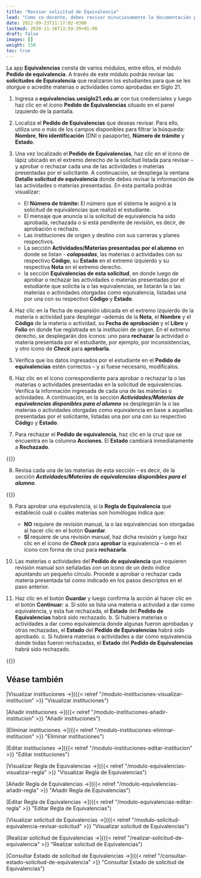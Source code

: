 ```yaml
---
title: "Revisar solicitud de Equivalencia"
lead: "Como co-docente, debes revisar minuciosamente la documentación presentada por los estudiantes que realizaron pedidos de equivalencia. Asimismo, la Regla de Equivalencia podría establecer que se realice una revisión manual de la solicitud para luego aprobarla o rechazarla."
date: 2022-09-23T11:17:02-0300
lastmod: 2020-11-16T13:59:39+01:00
draft: false
images: []
weight: 150
toc: true
---
```

La app **Equivalencias** consta de varios módulos, entre ellos, el módulo **Pedido de equivalencia**. A través de este módulo podrás revisar las **solicitudes de Equivalencia** que realizaron los estudiantes para que se les otorgue o acredite materias o actividades como aprobadas en Siglo 21.

1. Ingresa a **equivalencias.uesiglo21.edu.ar** con tus credenciales y luego haz clic en el ícono **Pedido de Equivalencias** situado en el panel izquierdo de la pantalla.
2. Localiza el **Pedido de Equivalencias** que deseas revisar. Para ello, utiliza uno o más de los campos disponibles para filtrar la búsqueda: **Nombre**, **Nro identificación** (DNI o pasaporte), **Número de trámite** y **Estado**.
3. Una vez localizado el **Pedido de Equivalencias**, haz clic en el ícono de lápiz ubicado en el extremo derecho de la solicitud listada para revisar – y aprobar o rechazar cada una de las actividades o materias presentadas por el solicitante. A continuación, se despliega la ventana **Detalle solicitud de equivalencia** donde debes revisar la información de las actividades o materias presentadas. En esta pantalla podrás visualizar:
    - El **Número de trámite:** El número que el sistema le asignó a la solicitud de equivalencias que realizó el estudiante.
    - El mensaje que anuncia si la solicitud de equivalencia ha sido aprobada, rechazada o si está pendiente de revisión, es decir, de aprobación o rechazo.
    - Las instituciones de origen y destino con sus carreras y planes respectivos.
    - La sección **Actividades/Materias presentadas por el alumno** en donde se listan - **_colapsadas_**, las materias o actividades con su respectivo **Código**, su **Estado** en el extremo izquierdo y su respectiva **Nota** en el extremo derecho.
    - la sección **Equivalencias de esta solicitud**, en donde luego de aprobar o rechazar las actividades o materias presentadas por el estudiante que solicita la o las equivalencias, se listarán la o las materias o actividades otorgadas como equivalencia, listadas una por una con su respectivo **Código** y **Estado**.

4. Haz clic en la flecha de expansión ubicada en el extremo izquierdo de la materia o actividad para desplegar –además de la **Nota**, el **Nombre** y el **Código** de la materia o actividad, su **Fecha de aprobación** y el **Libro** y **Folio** en donde fue registrada en la institución de origen. En el extremo derecho, se desplegarán dos íconos: uno para **rechazar** la actividad o materia presentada por el estudiante, por ejemplo, por inconsistencias, y otro ícono de **_Check_** para **aprobarla**.
5. Verifica que los datos ingresados por el estudiante en el **Pedido de equivalencias** estén correctos – y si fuese necesario, modifícalos.
6. Haz clic en el ícono correspondiente para aprobar o rechazar la o las materias o actividades presentadas en la solicitud de equivalencias. Verifica la información ingresada de cada una de las materias o actividades. A continuación, en la sección **_Actividades/Materias de equivalencias disponibles para el alumno_** se desplegarán la o las materias o actividades otorgadas como equivalencia en base a aquellas presentadas por el solicitante, listadas una por una con su respectivo **Códig**o y **Estado**.
7. Para rechazar el **Pedido de equivalencia**, haz clic en la cruz que se encuentra en la columna **Acciones**. El **Estado** cambiará inmediatamente a **Rechazado**.

{{<note text="Si rechazaste un <b>Pedido de equivalencia</b> por error y deseas revertir esta acción, haz clic en ícono de <b>Deshacer</b> ubicado debajo de la columna <b>Acciones</b>.">}}

8. Revisa cada una de las materias de esta sección – es decir, de la sección **_Actividades/Materias de equivalencias disponibles para el alumno_**.

{{<note text="Recuerda que puedes rechazar una equivalencia por más que su <b>Estado</b> disponga que la aprobación es automática.">}}

9. Para aprobar una equivalencia, si la **Regla de Equivalencia** que estableció cuál o cuáles materias son homólogas indica que:
   - **NO** requiere de revisión manual, la o las equivalencias son otorgadas al hacer clic en el botón **Guardar**.
   - **SÍ** requiere de una revisión manual, haz dicha revisión y luego haz clic en el ícono de **_Check_** para **aprobar** la equivalencia – o en el ícono con forma de cruz para **rechazarla**.

10. Las materias o actividades del **Pedido de equivalencia** que requieren revisión manual son señaladas con un ícono de un dedo índice apuntando un pequeño círculo. Procede a aprobar o rechazar cada materia presentada tal como indicado en los pasos descriptos en el paso anterior.
11. Haz clic en el botón **Guardar** y luego confirma la acción al hacer clic en el botón **Continuar**:
    a. Si sólo se lista una materia o actividad a dar como equivalencia, y esta fue rechazada, el **Estado** del **Pedido de Equivalencias** habrá sido rechazado.
    b. Si hubiera materias o actividades a dar como equivalencia donde algunas fueron aprobadas y otras rechazadas, el **Estado** del **Pedido de Equivalencias** habrá sido aprobado.
    c. Si hubiera materias o actividades a dar como equivalencia donde todas fueron rechazadas, el **Estado** del **Pedido de Equivalencias** habrá sido rechazado.

{{<note text="Un <b>Pedido de Equivalencias</b> ya aprobado no se puede editar o modificar. Si fuera necesario, el estudiante deberá realizar una nueva solicitud de equivalencias.">}}

## Véase también

[Visualizar instituciones →]({{< relref "/modulo-instituciones-visualizar-institucion" >}} "Visualizar instituciones")

[Añadir instituciones →]({{< relref "/modulo-instituciones-añadir-institucion" >}} "Añadir instituciones")

[Eliminar instituciones →]({{< relref "/modulo-instituciones-eliminar-institucion" >}} "Eliminar instituciones")

[Editar instituciones →]({{< relref "/modulo-instituciones-editar-institucion" >}} "Editar instituciones")

[Visualizar Regla de Equivalencias →]({{< relref "/modulo-equivalencias-visualizar-regla" >}} "Visualizar Regla de Equivalencias")

[Añadir Regla de Equivalencias →]({{< relref "/modulo-equivalencias-añadir-regla" >}} "Añadir Regla de Equivalencias")

[Editar Regla de Equivalencias →]({{< relref "/modulo-equivalencias-editar-regla" >}} "Editar Regla de Equivalencias")

[Visualizar solicitud de Equivalencias →]({{< relref "/modulo-solicitud-equivalencia-revisar-solicitud" >}} "Visualizar solicitud de Equivalencias")

[Realizar solicitud de Equivalencias →]({{< relref "/realizar-solicitud-de-equivalencia" >}} "Realizar solicitud de Equivalencias")

[Consultar Estado de solicitud de Equivalencias →]({{< relref "/consultar-estado-solicitud-de-equivalencia" >}} "Consultar Estado de solicitud de Equivalencias")